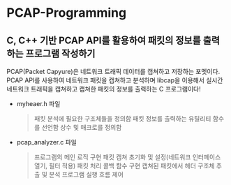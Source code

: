 # PCAP-Programming
C, C++ 기반 PCAP API를 활용하여 패킷의 정보를 출력하는 프로그램 작성하기
-------------------
PCAP(Packet Capyure)은 네트워크 트래픽 데이터를 캡쳐하고 저장하는 포멧이다.
PCAP API를 사용하여 네트워크 패킷을 캡쳐하고 분석하며 libcap을 이용해서 실시간 네트워크 트래픽을 캡쳐하고 캡쳐한 패킷의 정보를 출력하는  C 프로그램이다!

- myheaer.h 파일
  > 패킷 분석에 필요한 구조체들을 정의함
  > 패킷 정보를 출력하는 유틸리티 함수를 선언함
  > 상수 및 매크로를 정의함
- pcap_analyzer.c 파일
  > 프로그램의 메인 로직 구현
  > 패킷 캡쳐 초기화 및 설정(네트워크 인터페이스 열기, 필터 적용)
  > 패킷 처리 콜백 함수 구현
  > 캡쳐된 패킷에서 헤더 구조체 추출 및 분석
  > 프로그램 실행 흐름 제어
